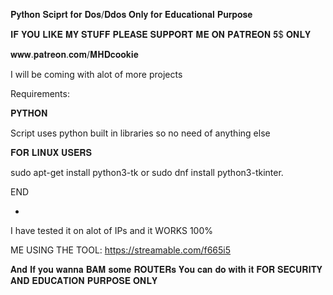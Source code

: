 𝐏𝐲𝐭𝐡𝐨𝐧 𝐒𝐜𝐢𝐩𝐫𝐭 𝐟𝐨𝐫 𝐃𝐨𝐬/𝐃𝐝𝐨𝐬 
𝐎𝐧𝐥𝐲 𝐟𝐨𝐫 𝐄𝐝𝐮𝐜𝐚𝐭𝐢𝐨𝐧𝐚𝐥 𝐏𝐮𝐫𝐩𝐨𝐬𝐞 



𝐈𝐅 𝐘𝐎𝐔 𝐋𝐈𝐊𝐄 𝐌𝐘 𝐒𝐓𝐔𝐅𝐅 𝐏𝐋𝐄𝐀𝐒𝐄 𝐒𝐔𝐏𝐏𝐎𝐑𝐓 𝐌𝐄 𝐎𝐍 𝐏𝐀𝐓𝐑𝐄𝐎𝐍 𝟓$ 𝐎𝐍𝐋𝐘

𝐰𝐰𝐰.𝐩𝐚𝐭𝐫𝐞𝐨𝐧.𝐜𝐨𝐦/𝐌𝐇𝐃𝐜𝐨𝐨𝐤𝐢𝐞



I will be coming with alot of more projects


Requirements:


𝐏𝐘𝐓𝐇𝐎𝐍


Script uses python built in libraries so no need of anything else


𝐅𝐎𝐑 𝐋𝐈𝐍𝐔𝐗 𝐔𝐒𝐄𝐑𝐒


sudo apt-get install python3-tk or sudo dnf install python3-tkinter.


END

+
I have tested it on alot of IPs and it WORKS 100%


ME USING THE TOOL:
https://streamable.com/f665i5

𝐀𝐧𝐝 𝐈𝐟 𝐲𝐨𝐮 𝐰𝐚𝐧𝐧𝐚 𝐁𝐀𝐌 𝐬𝐨𝐦𝐞 𝐑𝐎𝐔𝐓𝐄𝐑𝐬 𝐘𝐨𝐮 𝐜𝐚𝐧 𝐝𝐨 𝐰𝐢𝐭𝐡 𝐢𝐭 𝐅𝐎𝐑 𝐒𝐄𝐂𝐔𝐑𝐈𝐓𝐘 𝐀𝐍𝐃 𝐄𝐃𝐔𝐂𝐀𝐓𝐈𝐎𝐍 𝐏𝐔𝐑𝐏𝐎𝐒𝐄 𝐎𝐍𝐋𝐘

